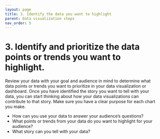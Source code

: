 ```yaml
---
layout: page
title: 3. Identify the data you want to highlight
parent: Data visualization steps
nav_order: 5
---
```


# 3. Identify and prioritize the data points or trends you want to highlight.

Review your data with your goal and audience in mind to determine what data points or trends you want to prioritize in your data visualization or dashboard. Once you have identified the story you want to tell with your data, you can start thinking about how your data visualizations can contribute to that story. Make sure you have a clear purpose for each chart you make.

* How can you use your data to answer your audience’s questions?
* What points or trends from your data do you want to highlight for your audience?
* What story can you tell with your data? 